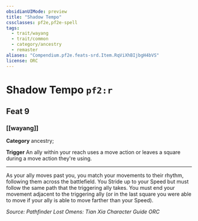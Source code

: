 ```yaml
---
obsidianUIMode: preview
title: "Shadow Tempo"
cssclasses: pf2e,pf2e-spell
tags:
  - trait/wayang
  - trait/common
  - category/ancestry
  - remaster
aliases: "Compendium.pf2e.feats-srd.Item.RqViXhBIjbgH4bVS"
license: ORC
---
```

# Shadow Tempo `pf2:r`
## Feat 9
### [[wayang]]

**Category** ancestry; 




**Trigger** An ally within your reach uses a move action or leaves a square during a move action they're using.

* * *

As your ally moves past you, you match your movements to their rhythm, following them across the battlefield. You Stride up to your Speed but must follow the same path that the triggering ally takes. You must end your movement adjacent to the triggering ally (or in the last square you were able to move if your ally is able to move farther than your Speed).

*Source: Pathfinder Lost Omens: Tian Xia Character Guide*
*ORC*